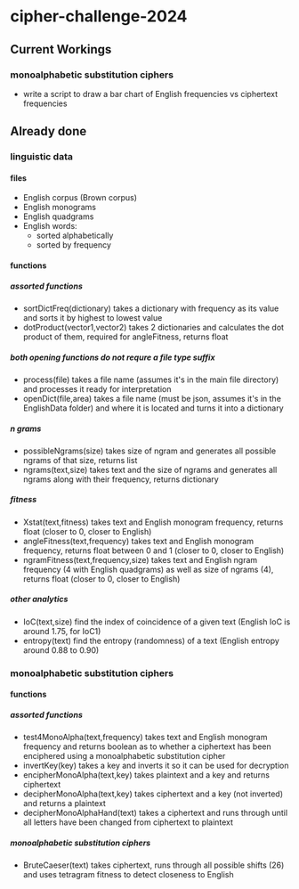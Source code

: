 # cipher-challenge-2024
## Current Workings
### monoalphabetic substitution ciphers
- write a script to draw a bar chart of English frequencies vs ciphertext frequencies

## Already done
### linguistic data
#### files
* English corpus (Brown corpus)
* English monograms 
* English quadgrams
* English words:
    - sorted alphabetically
    - sorted by frequency

#### functions
##### assorted functions
- sortDictFreq(dictionary) takes a dictionary with frequency as its value and sorts it by highest to lowest value 
- dotProduct(vector1,vector2) takes 2 dictionaries and calculates the dot product of them, required for angleFitness, returns float
##### both opening functions do not requre a file type suffix
- process(file) takes a file name (assumes it's in the main file directory) and processes it ready for interpretation
- openDict(file,area) takes a file name (must be json, assumes it's in the EnglishData folder) and where it is located and turns it into a dictionary
##### n grams
- possibleNgrams(size) takes size of ngram and generates all possible ngrams of that size, returns list
- ngrams(text,size) takes text and the size of ngrams and generates all ngrams along with their frequency, returns dictionary
##### fitness
- Xstat(text,fitness) takes text and English monogram frequency, returns float (closer to 0, closer to English)
- angleFitness(text,frequency) takes text and English monogram frequency, returns float between 0 and 1 (closer to 0, closer to English)
- ngramFitness(text,frequency,size) takes text and English ngram frequency (4 with English quadgrams) as well as size of ngrams (4), returns float (closer to 0, closer to English)
##### other analytics
- IoC(text,size) find the index of coincidence of a given text (English IoC is around 1.75, for IoC1)
- entropy(text) find the entropy (randomness) of a text (English entropy around 0.88 to 0.90)

### monoalphabetic substitution ciphers
#### functions
##### assorted functions
- test4MonoAlpha(text,frequency) takes text and English monogram frequency and returns boolean as to whether a ciphertext has been enciphered using a monoalphabetic substitution cipher
- invertKey(key) takes a key and inverts it so it can be used for decryption
- encipherMonoAlpha(text,key) takes plaintext and a key and returns ciphertext
- decipherMonoAlpha(text,key) takes ciphertext and a key (not inverted) and returns a plaintext
- decipherMonoAlphaHand(text) takes a ciphertext and runs through until all letters have been changed from ciphertext to plaintext
##### monoalphabetic substitution ciphers
- BruteCaeser(text) takes ciphertext, runs through all possible shifts (26) and uses tetragram fitness to detect closeness to English

